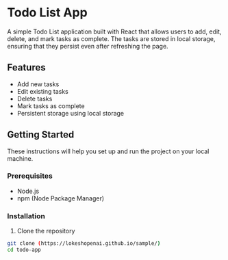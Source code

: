 # Todo List App

A simple Todo List application built with React that allows users to add, edit, delete, and mark tasks as complete. The tasks are stored in local storage, ensuring that they persist even after refreshing the page.

## Features

- Add new tasks
- Edit existing tasks
- Delete tasks
- Mark tasks as complete
- Persistent storage using local storage

## Getting Started

These instructions will help you set up and run the project on your local machine.

### Prerequisites

- Node.js
- npm (Node Package Manager)

### Installation

1. Clone the repository

```sh
git clone (https://lokeshopenai.github.io/sample/)
cd todo-app
